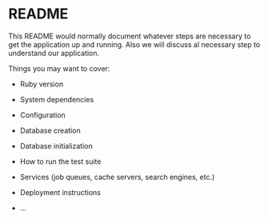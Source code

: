# README

This README would normally document whatever steps are necessary to get the
application up and running. Also we will discuss al necessary step to understand our application.

Things you may want to cover:

* Ruby version

* System dependencies

* Configuration

* Database creation

* Database initialization

* How to run the test suite

* Services (job queues, cache servers, search engines, etc.)

* Deployment instructions

* ...
